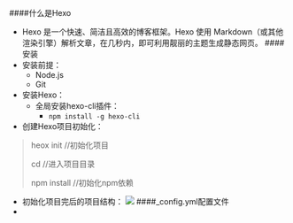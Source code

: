 ####什么是Hexo
- Hexo 是一个快速、简洁且高效的博客框架。Hexo 使用 Markdown（或其他渲染引擎）解析文章，在几秒内，即可利用靓丽的主题生成静态网页。
####安装
- 安装前提：
	- Node.js
	- Git
- 安装Hexo：
	- 全局安装hexo-cli插件：
		- `npm install -g hexo-cli`
- 创建Hexo项目初始化：
> heox init <folder>   //初始化项目
> 
> cd <folder>    //进入项目目录
> 
> npm install  //初始化npm依赖

- 初始化项目完后的项目结构：
![](https://i.imgur.com/1xVULY8.gif)
####_config.yml配置文件
- 